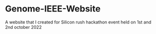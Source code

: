 # Genome-IEEE-Website
A website that I created for Silicon rush hackathon event held on 1st and 2nd october 2022

